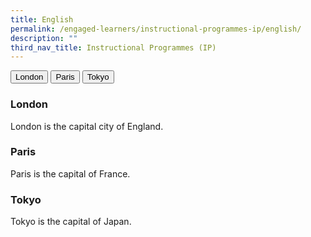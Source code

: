 ```yaml
---
title: English
permalink: /engaged-learners/instructional-programmes-ip/english/
description: ""
third_nav_title: Instructional Programmes (IP)
---
```

<div class="tab">
  <button class="tablinks">London</button>
  <button class="tablinks">Paris</button>
  <button class="tablinks">Tokyo</button>
</div>

<div class="tabcontent" id="London">
  <h3>London</h3>
  <p>London is the capital city of England.</p>
</div>

<div class="tabcontent" id="Paris">
  <h3>Paris</h3>
  <p>Paris is the capital of France.</p>
</div>

<div class="tabcontent" id="Tokyo">
  <h3>Tokyo</h3>
  <p>Tokyo is the capital of Japan.</p>
</div>